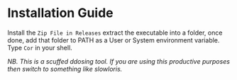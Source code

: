 # Installation Guide

Install the `Zip File in Releases` extract the executable into a folder, once done, add that folder to PATH as a User or System environment variable. Type `Cor` in your shell.

*NB. This is a scuffed ddosing tool. If you are using this productive purposes then switch to something like slowloris.*
